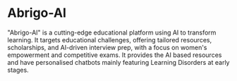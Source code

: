 # Abrigo-AI
"Abrigo-AI" is a cutting-edge educational platform using AI to  transform learning. It targets educational challenges, offering tailored  resources, scholarships, and AI-driven interview prep, with a focus on  women's empowerment and competitive exams.
It provides the AI based resources and have personalised chatbots mainly featuring Learning Disorders at early stages.
